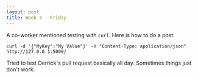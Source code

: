 ```yaml
---
layout: post
title: Week 3 - Friday
---
```

A co-worker mentioned testing with `curl`. Here is how to do a post:  

```curl -d '{"MyKey":"My Value"}' -H "Content-Type: application/json" http://127.0.0.1:5000/```  

Tried to test Derrick's pull request basically all day. Sometimes things just don't work.
